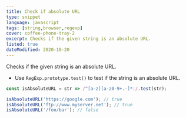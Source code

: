 ```yaml
---
title: Check if absolute URL
type: snippet
language: javascript
tags: [string,browser,regexp]
cover: coffee-phone-tray-2
excerpt: Checks if the given string is an absolute URL.
listed: true
dateModified: 2020-10-20
---
```


Checks if the given string is an absolute URL.

- Use `RegExp.prototype.test()` to test if the string is an absolute URL.

```js
const isAbsoluteURL = str => /^[a-z][a-z0-9+.-]*:/.test(str);

isAbsoluteURL('https://google.com'); // true
isAbsoluteURL('ftp://www.myserver.net'); // true
isAbsoluteURL('/foo/bar'); // false
```

